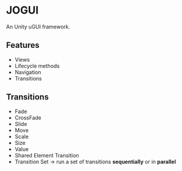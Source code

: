 # JOGUI

An Unity uGUI framework.

## Features
* Views
* Lifecycle methods
* Navigation
* Transitions

## Transitions
* Fade
* CrossFade
* Slide
* Move
* Scale
* Size
* Value
* Shared Element Transition
* Transition Set -> run a set of transitions **sequentially** or in **parallel**
